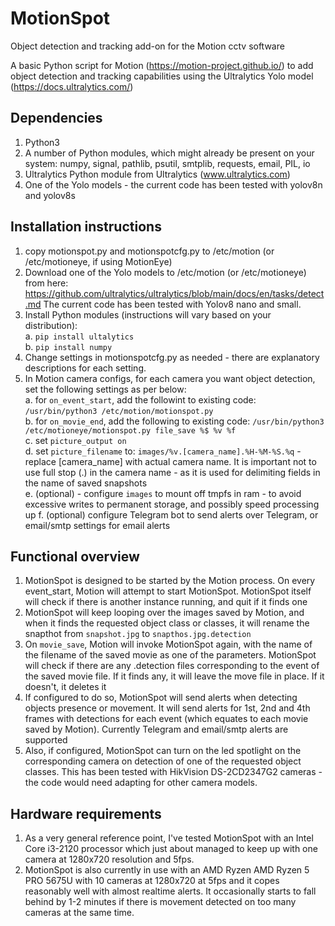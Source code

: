 # MotionSpot
Object detection and tracking add-on for the Motion cctv software

A basic Python script for Motion (https://motion-project.github.io/) to add object detection and tracking capabilities using the Ultralytics Yolo model (https://docs.ultralytics.com/)

## Dependencies
1. Python3
2. A number of Python modules, which might already be present on your system: numpy, signal, pathlib, psutil, smtplib, requests, email, PIL, io
3. Ultralytics Python module from Ultralytics (www.ultralytics.com)
4. One of the Yolo models - the current code has been tested with yolov8n and yolov8s

## Installation instructions

1. copy motionspot.py and motionspotcfg.py to /etc/motion (or /etc/motioneye, if using MotionEye)
2. Download one of the Yolo models to /etc/motion (or /etc/motioneye) from here: https://github.com/ultralytics/ultralytics/blob/main/docs/en/tasks/detect.md The current code has been tested with Yolov8 nano and small.
3. Install Python modules (instructions will vary based on your distribution):  
 a. `pip install ultalytics`  
 b. `pip install numpy`  
4. Change settings in motionspotcfg.py as needed - there are explanatory descriptions for each setting.
5. In Motion camera configs, for each camera you want object detection, set the following settings as per below:  
   a. for `on_event_start`, add the followint to existing code: `/usr/bin/python3 /etc/motion/motionspot.py`  
   b. for `on_movie_end`, add the following to existing code: `/usr/bin/python3 /etc/motioneye/motionspot.py file_save %$ %v %f`  
   c. set `picture_output on`  
   d. set `picture_filename` to: `images/%v.[camera_name].%H-%M-%S.%q` - replace [camera_name] with actual camera name. It is important not to use full stop (.) in the camera name - as it is used for delimiting fields in the name of saved snapshots  
   e. (optional) - configure `images` to mount off tmpfs in ram - to avoid excessive writes to permanent storage, and possibly speed processing up
   f. (optional) configure Telegram bot to send alerts over Telegram, or email/smtp settings for email alerts

## Functional overview

1. MotionSpot is designed to be started by the Motion process. On every event_start, Motion will attempt to start MotionSpot. MotionSpot itself will check if there is another instance running, and quit if it finds one
2. MotionSpot will keep looping over the images saved by Motion, and when it finds the requested object class or classes, it will rename the snapthot from `snapshot.jpg` to `snapthos.jpg.detection`
3. On `movie_save`, Motion will invoke MotionSpot again, with the name of the filename of the saved movie as one of the parameters. MotionSpot will check if there are any .detection files corresponding to the event of the saved movie file. If it finds any, it will leave the move file in place. If it doesn't, it deletes it
4. If configured to do so, MotionSpot will send alerts when detecting objects presence or movement. It will send alerts for 1st, 2nd and 4th frames with detections for each event (which equates to each movie saved by Motion). Currently Telegram and email/smtp alerts are supported
5. Also, if configured, MotionSpot can turn on the led spotlight on the corresponding camera on detection of one of the requested object classes. This has been tested with HikVision DS-2CD2347G2 cameras - the code would need adapting for other camera models.

## Hardware requirements

1. As a very general reference point, I've tested MotionSpot with an Intel Core i3-2120 processor which just about managed to keep up with one camera at 1280x720 resolution and 5fps.
2. MotionSpot is also currently in use with an AMD Ryzen AMD Ryzen 5 PRO 5675U with 10 cameras at 1280x720 at 5fps and it copes reasonably well with almost realtime alerts. It occasionally starts to fall behind by 1-2 minutes if there is movement detected on too many cameras at the same time.
